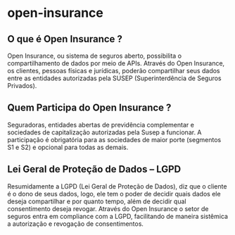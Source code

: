 # open-insurance

## O que é Open Insurance ?

Open Insurance, ou sistema de seguros aberto, possibilita o compartilhamento de dados por meio de APIs. Através do Open Insurance, os clientes, pessoas físicas e jurídicas, poderão compartilhar seus dados entre as entidades autorizadas pela SUSEP (Superinterdência de Seguros Privados).

## Quem Participa do Open Insurance ?

Seguradoras, entidades abertas de previdência complementar e sociedades de capitalização autorizadas pela Susep a funcionar. A participação é obrigatória para as sociedades de maior porte (segmentos S1 e S2) e opcional para todas as demais.


## Lei Geral de Proteção de Dados – LGPD

Resumidamente a LGPD (Lei Geral de Proteção de Dados), diz que o cliente é o dono de seus dados, logo, ele tem o poder de decidir quais dados ele deseja compartilhar e por quanto tempo, além de decidir qual consentimento deseja revogar. Através do Open Insurance o setor de seguros entra em compliance com a LGPD, facilitando de maneira sistêmica a autorização e revogação de consentimentos.
